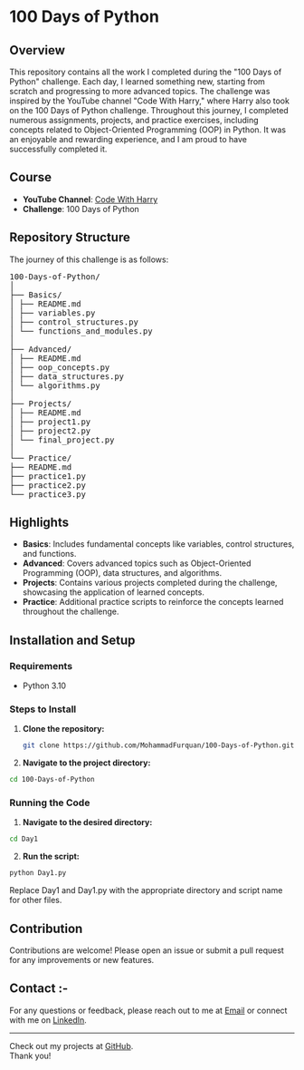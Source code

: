 # 100 Days of Python

## Overview
This repository contains all the work I completed during the "100 Days of Python" challenge. Each day, I learned something new, starting from scratch and progressing to more advanced topics. The challenge was inspired by the YouTube channel "Code With Harry," where Harry also took on the 100 Days of Python challenge. Throughout this journey, I completed numerous assignments, projects, and practice exercises, including concepts related to Object-Oriented Programming (OOP) in Python. It was an enjoyable and rewarding experience, and I am proud to have successfully completed it.

## Course
- **YouTube Channel**: [Code With Harry](https://www.youtube.com/c/CodeWithHarry)
- **Challenge**: 100 Days of Python

## Repository Structure
The journey of this challenge is as follows:
<pre>
100-Days-of-Python/
│
├── Basics/
│ ├── README.md
│ ├── variables.py
│ ├── control_structures.py
│ └── functions_and_modules.py
│
├── Advanced/
│ ├── README.md
│ ├── oop_concepts.py
│ ├── data_structures.py
│ └── algorithms.py
│
├── Projects/
│ ├── README.md
│ ├── project1.py
│ ├── project2.py
│ └── final_project.py
│
└── Practice/
├── README.md
├── practice1.py
├── practice2.py
└── practice3.py
</pre>

## Highlights

- **Basics**: Includes fundamental concepts like variables, control structures, and functions.
- **Advanced**: Covers advanced topics such as Object-Oriented Programming (OOP), data structures, and algorithms.
- **Projects**: Contains various projects completed during the challenge, showcasing the application of learned concepts.
- **Practice**: Additional practice scripts to reinforce the concepts learned throughout the challenge.

## Installation and Setup

### Requirements
- Python 3.10

### Steps to Install

1. **Clone the repository:**

   ```bash
   git clone https://github.com/MohammadFurquan/100-Days-of-Python.git

2. **Navigate to the project directory:**

```bash
cd 100-Days-of-Python
```

### Running the Code
1. **Navigate to the desired directory:**
  ```bash
cd Day1
```

2. **Run the script:**

```bash
python Day1.py
```
Replace Day1 and Day1.py with the appropriate directory and script name for other files.

## Contribution 
Contributions are welcome! Please open an issue or submit a pull request for any improvements or new features.

## Contact :-
For any questions or feedback, please reach out to me at [Email](mailto:mdfurquan313@gmail.com) or connect with me on [LinkedIn](https://www.linkedin.com/in/mohammad-furquan-713561234/).

---

Check out my projects at [GitHub](https://github.com/MohammadFurquan). </br>
Thank you!


